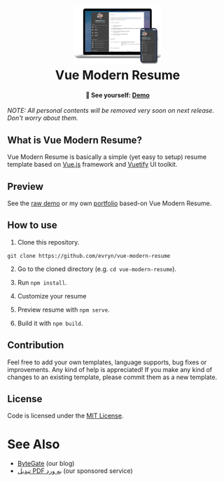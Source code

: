 <h1 align="center">
  <br>
  <a target="_blank" href="https://evryn.github.io/vue-modern-resume/">
    <img src="src/assets/logo.png" alt="Markdownify" width="200">
  </a>
  <br>
  Vue Modern Resume
  <br>
</h1>

<h4 align="center">
  🚀 See yourself:
  <a href="https://evryn.github.io/vue-modern-resume/">
     Demo
  </a>
</h4>

*NOTE: All personal contents will be removed very soon on next release. Don't worry about them.*

## What is Vue Modern Resume?
Vue Modern Resume is basically a simple (yet easy to setup) resume template based on <a href="https://vuejs.org/">Vue.js</a> framework and <a href="https://vuetifyjs.com/">Vuetify</a> UI toolkit.

## Preview
See the [raw demo](https://evryn.github.io/vue-modern-resume/) or my own [portfolio](https://amirreza.in) based-on Vue Modern Resume.



## How to use

1. Clone this repository.
```
git clone https://github.com/evryn/vue-modern-resume
```

2. Go to the cloned directory (e.g. `cd vue-modern-resume`).

3. Run `npm install`.

4. Customize your resume

5. Preview resume with `npm serve`.

6. Build it with `npm build`.

## Contribution
Feel free to add your own templates, language supports, bug fixes or improvements. Any kind of help is appreciated! If you make any kind of changes to an existing template, please commit them as a new template.

## License
Code is licensed under the [MIT License](LICENSE).

# See Also
* [ByteGate](https://bytegate.ir/) (our blog)
* [تبدیل PDF به ورد](http://delix.ir/) (our sponsored service)
